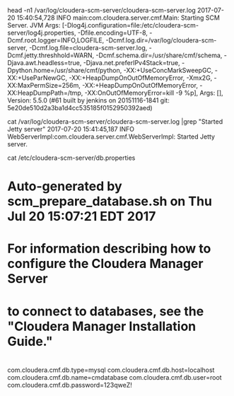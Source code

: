 head -n1 /var/log/cloudera-scm-server/cloudera-scm-server.log 
2017-07-20 15:40:54,728 INFO main:com.cloudera.server.cmf.Main: Starting SCM Server. JVM Args: [-Dlog4j.configuration=file:/etc/cloudera-scm-server/log4j.properties, -Dfile.encoding=UTF-8, -Dcmf.root.logger=INFO,LOGFILE, -Dcmf.log.dir=/var/log/cloudera-scm-server, -Dcmf.log.file=cloudera-scm-server.log, -Dcmf.jetty.threshhold=WARN, -Dcmf.schema.dir=/usr/share/cmf/schema, -Djava.awt.headless=true, -Djava.net.preferIPv4Stack=true, -Dpython.home=/usr/share/cmf/python, -XX:+UseConcMarkSweepGC, -XX:+UseParNewGC, -XX:+HeapDumpOnOutOfMemoryError, -Xmx2G, -XX:MaxPermSize=256m, -XX:+HeapDumpOnOutOfMemoryError, -XX:HeapDumpPath=/tmp, -XX:OnOutOfMemoryError=kill -9 %p], Args: [], Version: 5.5.0 (#61 built by jenkins on 20151116-1841 git: 5e20de510d2a3ba1d4cc535185f0152950392aed)

cat  /var/log/cloudera-scm-server/cloudera-scm-server.log |grep "Started Jetty server"
2017-07-20 15:41:45,187 INFO WebServerImpl:com.cloudera.server.cmf.WebServerImpl: Started Jetty server.

cat /etc/cloudera-scm-server/db.properties
# Auto-generated by scm_prepare_database.sh on Thu Jul 20 15:07:21 EDT 2017
#
# For information describing how to configure the Cloudera Manager Server
# to connect to databases, see the "Cloudera Manager Installation Guide."
#
com.cloudera.cmf.db.type=mysql
com.cloudera.cmf.db.host=localhost
com.cloudera.cmf.db.name=cmdatabase
com.cloudera.cmf.db.user=root
com.cloudera.cmf.db.password=123qweZ!

